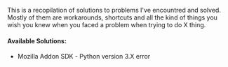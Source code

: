 This is a recopilation of solutions to problems I've encountred and solved. Mostly of them are workarounds, shortcuts and all the kind of things you wish you knew when you faced a problem when trying to do X thing.

#### Available Solutions:
* Mozilla Addon SDK - Python version 3.X error